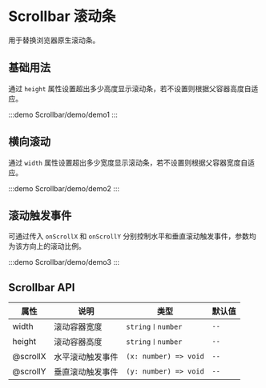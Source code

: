 # Scrollbar 滚动条

用于替换浏览器原生滚动条。

## 基础用法

通过 `height` 属性设置超出多少高度显示滚动条，若不设置则根据父容器高度自适应。

:::demo
Scrollbar/demo/demo1
:::

## 横向滚动

通过 `width` 属性设置超出多少宽度显示滚动条，若不设置则根据父容器宽度自适应。

:::demo
Scrollbar/demo/demo2
:::

## 滚动触发事件

可通过传入 `onScrollX` 和 `onScrollY` 分别控制水平和垂直滚动触发事件，参数均为该方向上的滚动比例。

:::demo
Scrollbar/demo/demo3
:::

## Scrollbar API

| 属性     | 说明             | 类型                  | 默认值 |
| -------- | ---------------- | --------------------- | ------ |
| width    | 滚动容器宽度     | `string〡number`      | `--`   |
| height   | 滚动容器高度     | `string〡number`      | `--`   |
| @scrollX | 水平滚动触发事件 | `(x: number) => void` | `--`   |
| @scrollY | 垂直滚动触发事件 | `(y: number) => void` | `--`   |
